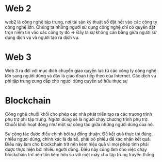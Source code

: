 # Web 2
web2 là công nghệ tập trung, nơi tài sản kỹ thuật số đặt hết vào các công ty công nghệ lớn. Chúng ta những người sử dụng công nghệ chỉ có quyền đặt trọn niềm tin vào các công ty đó => Đây là sự không cân bằng giữa người sử dụng dịch vụ và người tạo ra dịch vụ.

# Web 3
Web 3 ra đời với mục đích chuyển giao quyền lực từ các công ty công nghệ lớn sang người dùng và đây là giao đoạn tiếp theo của Internet. Các dịch vụ phi tập trung cung cấp cho người dùng quyền sở hữu thực sự

# Blockchain
Công nghệ chuỗi khối cho phép các nhà phát triển tạo ra các trương trình phụ trợ phi tập trung. Người dùng sẽ là người chạy chương trình phụ trợ. Chuỗi khối hoạt đông như một sự công tác  giữa những người dùng của nó.

Sự cộng tác được điều chỉnh bởi sự đồng thuận. Để kết quả thực thi đúng, nhiều người dùng, chính xác là đa số, phải bỏ phiếu để xác nhận kết quả. Điều này làm cho blockchain trở nên kém hiệu quả vì mọi phép tính phải được thực hiện bởi nhiều người dùng. Điều này cũng làm cho việc chạy blockchain trở nên tốn kém hơn so với một máy chủ tập trung truyền thống.